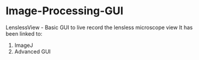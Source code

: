 # Image-Processing-GUI

LenslessView - Basic GUI to live record the lensless microscope view
It has been linked to:
1) ImageJ
2) Advanced GUI 

